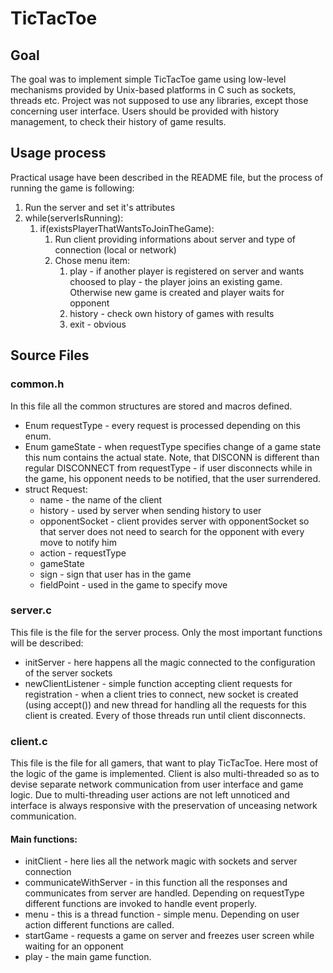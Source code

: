 TicTacToe
=========

## Goal
The goal was to implement simple TicTacToe game using low-level 
mechanisms provided by Unix-based platforms in C such as sockets,
threads etc. Project was not supposed to use any libraries, except 
those concerning user interface. Users should be provided with 
history management, to check their history of game results.

## Usage process
Practical usage have been described in the README file, but the process 
of running the game is following:

1. Run the server and set it's attributes
2. while(serverIsRunning):
    1. if(existsPlayerThatWantsToJoinTheGame):
        1. Run client providing informations about server and type of 
connection (local or network)
        2. Chose menu item:
            1. play - if another player is registered on server and
            wants choosed to play - the player joins an existing game.
            Otherwise new game is created and player waits for opponent
            2. history - check own history of games with results
            3. exit - obvious

## Source Files

### common.h
In this file all the common structures are stored and macros 
defined. 
 
- Enum requestType - every request is processed depending on this enum.
- Enum gameState - when requestType specifies change of a game state
this num contains the actual state. Note, that DISCONN is different 
than regular DISCONNECT from requestType - if user disconnects while 
in the game, his opponent needs to be notified, that the user surrendered.
- struct Request:
    - name - the name of the client
    - history - used by server when sending history to user
    - opponentSocket - client provides server with opponentSocket
    so that server does not need to search for the opponent with 
    every move to notify him
    - action - requestType
    - gameState
    - sign - sign that user has in the game
    - fieldPoint - used in the game to specify move
    
    
### server.c
This file is the file for the server process. Only the most important 
functions will be described:
- initServer - here happens all the magic connected to the 
configuration of the server sockets 
- newClientListener - simple function accepting client requests for 
registration - when a client tries to connect, new socket is created 
(using accept()) and new thread for handling all the requests for 
this client is created. Every of those threads run until 
client disconnects.


### client.c
This file is the file for all gamers, that want to play TicTacToe. 
Here most of the logic of the game is implemented. Client is also 
multi-threaded so as to devise separate network communication 
from user interface and game logic. Due to multi-threading 
user actions are not left unnoticed and interface is always responsive 
with the preservation of unceasing network communication.
#### Main functions:
- initClient - here lies all the network magic with sockets and 
server connection
- communicateWithServer - in this function all the responses and communicates 
from server are handled. Depending on requestType different functions 
are invoked to handle event properly.
- menu - this is a thread function - simple menu. Depending on user action 
different functions are called.
- startGame - requests a game on server and freezes user screen 
while waiting for an opponent
- play - the main game function.